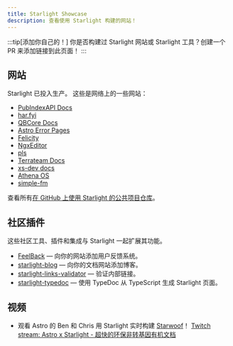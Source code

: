 ```yaml
---
title: Starlight Showcase
description: 查看使用 Starlight 构建的网站！
---
```


:::tip[添加你自己的！]
你是否构建过 Starlight 网站或 Starlight 工具？创建一个 PR 来添加链接到此页面！
:::

## 网站

Starlight 已投入生产。 这些是网络上的一些网站：

- [PubIndexAPI Docs](https://docs.pubindexapi.com/)
- [har.fyi](https://har.fyi/)
- [QBCore Docs](https://brycerussell.github.io/qbcore-docs/)
- [Astro Error Pages](https://astro-error-page-documentation.vercel.app/)
- [Felicity](https://felicity.pages.dev/)
- [NgxEditor](https://sibiraj-s.github.io/ngx-editor/)
- [pls](https://dhruvkb.github.io/pls)
- [Terrateam Docs](https://terrateam.io/docs)
- [xs-dev docs](https://xs-dev.js.org)
- [Athena OS](https://www.athenaos.org)
- [simple-fm](https://simple.arciniega.one)

查看所有[在 GitHub 上使用 Starlight 的公共项目仓库](https://github.com/withastro/starlight/network/dependents)。

## 社区插件

这些社区工具、插件和集成与 Starlight 一起扩展其功能。

- [FeelBack](https://www.feelback.dev/blog/new-astro-starlight-integration/) — 向你的网站添加用户反馈系统。
- [starlight-blog](https://github.com/HiDeoo/starlight-blog) — 向你的文档网站添加博客。
- [starlight-links-validator](https://github.com/HiDeoo/starlight-links-validator) — 验证内部链接。
- [starlight-typedoc](https://github.com/HiDeoo/starlight-typedoc) — 使用 TypeDoc 从 TypeScript 生成 Starlight 页面。

## 视频

- 观看 Astro 的 Ben 和 Chris 用 Starlight 实时构建 [Starwoof](https://starwoof.vercel.app/)！ [Twitch stream: Astro x Starlight - 超快的环保非转基因有机文档](https://www.twitch.tv/videos/1841159960)

